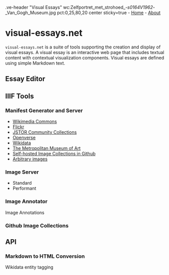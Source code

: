 .ve-header "Visual Essays" wc:Zelfportret_met_strohoed_-_s0164V1962_-_Van_Gogh_Museum.jpg pct:0,25,80,20 center sticky=true
    - [Home](/)
    - [About](/about)
        
# visual-essays.net

`visual-essays.net` is a suite of tools supporting the creation and display of visual essays.  A visual essay is an interactive web page that includes textual content with contextual visualization components.  Visual essays are defined using simple Markdown text.

## Essay Editor

## IIIF Tools

### Manifest Generator and Server

- [Wikimedia Commons]()
- [Flickr]()
- [JSTOR Community Collections]()
- [Openverse]()
- [Wikidata]()
- [The Metropolitan Museum of Art]()
- [Self-hosted Image Collections in Github]()
- [Arbitrary images]()

### Image Server

- Standard
- Performant

### Image Annotator

Image Annotations

### Github Image Collections

## API

### Markdown to HTML Conversion

Wikidata entity tagging
